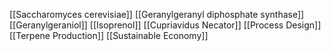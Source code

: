 [[Saccharomyces cerevisiae]]
[[Geranylgeranyl diphosphate synthase]]
[[Geranylgeraniol]]
[[Isoprenol]]
[[Cupriavidus Necator]]
[[Process Design]]
[[Terpene Production]]
[[Sustainable Economy]]
